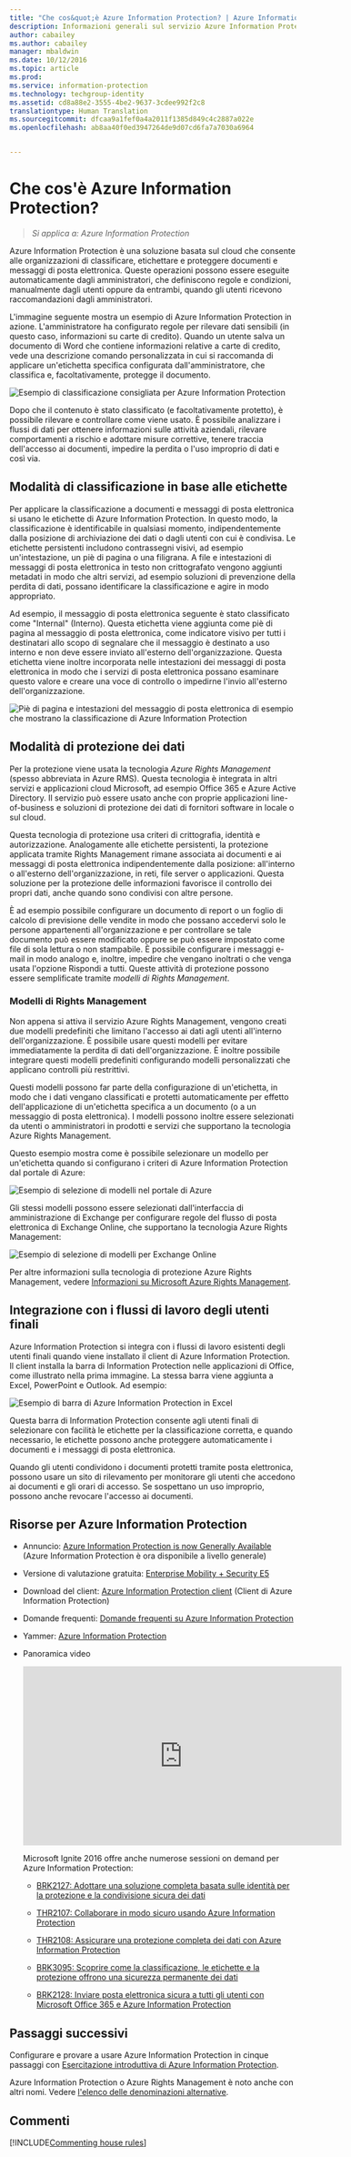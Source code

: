 ```yaml
---
title: "Che cos&quot;è Azure Information Protection? | Azure Information Protection"
description: Informazioni generali sul servizio Azure Information Protection.
author: cabailey
ms.author: cabailey
manager: mbaldwin
ms.date: 10/12/2016
ms.topic: article
ms.prod: 
ms.service: information-protection
ms.technology: techgroup-identity
ms.assetid: cd8a88e2-3555-4be2-9637-3cdee992f2c8
translationtype: Human Translation
ms.sourcegitcommit: dfcaa9a1fef0a4a2011f1385d849c4c2887a022e
ms.openlocfilehash: ab8aa40f0ed3947264de9d07cd6fa7a7030a6964


---
```


# <a name="what-is-azure-information-protection"></a>Che cos'è Azure Information Protection?

>*Si applica a: Azure Information Protection*

Azure Information Protection è una soluzione basata sul cloud che consente alle organizzazioni di classificare, etichettare e proteggere documenti e messaggi di posta elettronica. Queste operazioni possono essere eseguite automaticamente dagli amministratori, che definiscono regole e condizioni, manualmente dagli utenti oppure da entrambi, quando gli utenti ricevono raccomandazioni dagli amministratori. 

L'immagine seguente mostra un esempio di Azure Information Protection in azione. L'amministratore ha configurato regole per rilevare dati sensibili (in questo caso, informazioni su carte di credito). Quando un utente salva un documento di Word che contiene informazioni relative a carte di credito, vede una descrizione comando personalizzata in cui si raccomanda di applicare un'etichetta specifica configurata dall'amministratore, che classifica e, facoltativamente, protegge il documento. 

![Esempio di classificazione consigliata per Azure Information Protection](../media/info-protect-recommend-callouts.png)

Dopo che il contenuto è stato classificato (e facoltativamente protetto), è possibile rilevare e controllare come viene usato. È possibile analizzare i flussi di dati per ottenere informazioni sulle attività aziendali, rilevare comportamenti a rischio e adottare misure correttive, tenere traccia dell'accesso ai documenti, impedire la perdita o l'uso improprio di dati e così via.

## <a name="how-labels-apply-classification"></a>Modalità di classificazione in base alle etichette

Per applicare la classificazione a documenti e messaggi di posta elettronica si usano le etichette di Azure Information Protection. In questo modo, la classificazione è identificabile in qualsiasi momento, indipendentemente dalla posizione di archiviazione dei dati o dagli utenti con cui è condivisa. Le etichette persistenti includono contrassegni visivi, ad esempio un'intestazione, un piè di pagina o una filigrana. A file e intestazioni di messaggi di posta elettronica in testo non crittografato vengono aggiunti metadati in modo che altri servizi, ad esempio soluzioni di prevenzione della perdita di dati, possano identificare la classificazione e agire in modo appropriato. 

Ad esempio, il messaggio di posta elettronica seguente è stato classificato come "Internal" (Interno). Questa etichetta viene aggiunta come piè di pagina al messaggio di posta elettronica, come indicatore visivo per tutti i destinatari allo scopo di segnalare che il messaggio è destinato a uso interno e non deve essere inviato all'esterno dell'organizzazione. Questa etichetta viene inoltre incorporata nelle intestazioni dei messaggi di posta elettronica in modo che i servizi di posta elettronica possano esaminare questo valore e creare una voce di controllo o impedirne l'invio all'esterno dell'organizzazione.

![Piè di pagina e intestazioni del messaggio di posta elettronica di esempio che mostrano la classificazione di Azure Information Protection](../media/example-email-footer-header.png)


## <a name="how-data-is-protected"></a>Modalità di protezione dei dati

Per la protezione viene usata la tecnologia *Azure Rights Management* (spesso abbreviata in Azure RMS). Questa tecnologia è integrata in altri servizi e applicazioni cloud Microsoft, ad esempio Office 365 e Azure Active Directory. Il servizio può essere usato anche con proprie applicazioni line-of-business e soluzioni di protezione dei dati di fornitori software in locale o sul cloud.

Questa tecnologia di protezione usa criteri di crittografia, identità e autorizzazione. Analogamente alle etichette persistenti, la protezione applicata tramite Rights Management rimane associata ai documenti e ai messaggi di posta elettronica indipendentemente dalla posizione: all'interno o all'esterno dell'organizzazione, in reti, file server o applicazioni. Questa soluzione per la protezione delle informazioni favorisce il controllo dei propri dati, anche quando sono condivisi con altre persone.

È ad esempio possibile configurare un documento di report o un foglio di calcolo di previsione delle vendite in modo che possano accedervi solo le persone appartenenti all'organizzazione e per controllare se tale documento può essere modificato oppure se può essere impostato come file di sola lettura o non stampabile. È possibile configurare i messaggi e-mail in modo analogo e, inoltre, impedire che vengano inoltrati o che venga usata l'opzione Rispondi a tutti. Queste attività di protezione possono essere semplificate tramite *modelli di Rights Management*.

### <a name="rights-management-templates"></a>Modelli di Rights Management

Non appena si attiva il servizio Azure Rights Management, vengono creati due modelli predefiniti che limitano l'accesso ai dati agli utenti all'interno dell'organizzazione. È possibile usare questi modelli per evitare immediatamente la perdita di dati dell'organizzazione. È inoltre possibile integrare questi modelli predefiniti configurando modelli personalizzati che applicano controlli più restrittivi.

Questi modelli possono far parte della configurazione di un'etichetta, in modo che i dati vengano classificati e protetti automaticamente per effetto dell'applicazione di un'etichetta specifica a un documento (o a un messaggio di posta elettronica). I modelli possono inoltre essere selezionati da utenti o amministratori in prodotti e servizi che supportano la tecnologia Azure Rights Management.

Questo esempio mostra come è possibile selezionare un modello per un'etichetta quando si configurano i criteri di Azure Information Protection dal portale di Azure:

![Esempio di selezione di modelli nel portale di Azure](../media/templates-infoprotection-callouts.png)

Gli stessi modelli possono essere selezionati dall'interfaccia di amministrazione di Exchange per configurare regole del flusso di posta elettronica di Exchange Online, che supportano la tecnologia Azure Rights Management:

![Esempio di selezione di modelli per Exchange Online](../media/templates-exchangeonline-callouts.png)

Per altre informazioni sulla tecnologia di protezione Azure Rights Management, vedere [Informazioni su Microsoft Azure Rights Management](what-is-azure-rms.md).

## <a name="integration-with-end-user-workflows"></a>Integrazione con i flussi di lavoro degli utenti finali

Azure Information Protection si integra con i flussi di lavoro esistenti degli utenti finali quando viene installato il client di Azure Information Protection. Il client installa la barra di Information Protection nelle applicazioni di Office, come illustrato nella prima immagine. La stessa barra viene aggiunta a Excel, PowerPoint e Outlook. Ad esempio:

![Esempio di barra di Azure Information Protection in Excel](../media/excel2013-infoprotect-bar2.png)

Questa barra di Information Protection consente agli utenti finali di selezionare con facilità le etichette per la classificazione corretta, e quando necessario, le etichette possono anche proteggere automaticamente i documenti e i messaggi di posta elettronica.

Quando gli utenti condividono i documenti protetti tramite posta elettronica, possono usare un sito di rilevamento per monitorare gli utenti che accedono ai documenti e gli orari di accesso. Se sospettano un uso improprio, possono anche revocare l'accesso ai documenti.


## <a name="resources-for-azure-information-protection"></a>Risorse per Azure Information Protection

- Annuncio: [Azure Information Protection is now Generally Available](https://blogs.technet.microsoft.com/enterprisemobility/2016/10/04/azure-information-protection-is-now-generally-available/) (Azure Information Protection è ora disponibile a livello generale)

- Versione di valutazione gratuita: [Enterprise Mobility + Security E5](https://portal.office.com/Signup/Signup.aspx?OfferId=87dd2714-d452-48a0-a809-d2f58c4f68b7)

- Download del client: [Azure Information Protection client](https://www.microsoft.com/en-us/download/details.aspx?id=53018) (Client di Azure Information Protection)

- Domande frequenti: [Domande frequenti su Azure Information Protection](../get-started/faqs.md)

- Yammer: [Azure Information Protection](https://www.yammer.com/askipteam/#/threads/inGroup?type=in_group&feedId=8652489&view=all)

- Panoramica video

    <iframe width="560" height="315" src="https://www.youtube.com/embed/N9Ip0m6d3G0" frameborder="0" allowfullscreen></iframe>

    Microsoft Ignite 2016 offre anche numerose sessioni on demand per Azure Information Protection:

    - [BRK2127: Adottare una soluzione completa basata sulle identità per la protezione e la condivisione sicura dei dati](https://myignite.microsoft.com/videos?q=BRK2127)
    
    - [THR2107: Collaborare in modo sicuro usando Azure Information Protection](https://myignite.microsoft.com/videos?q=THR2107)
    
    - [THR2108: Assicurare una protezione completa dei dati con Azure Information Protection](https://myignite.microsoft.com/videos?q=THR2108)
    
    - [BRK3095: Scoprire come la classificazione, le etichette e la protezione offrono una sicurezza permanente dei dati](https://myignite.microsoft.com/videos?q=BRK3095)
    
    - [BRK2128: Inviare posta elettronica sicura a tutti gli utenti con Microsoft Office 365 e Azure Information Protection](https://myignite.microsoft.com/videos?q=BRK2128)


## <a name="next-steps"></a>Passaggi successivi

Configurare e provare a usare Azure Information Protection in cinque passaggi con [Esercitazione introduttiva di Azure Information Protection](../get-started/infoprotect-quick-start-tutorial.md).

Azure Information Protection o Azure Rights Management è noto anche con altri nomi. Vedere [l'elenco delle denominazioni alternative](azure-rms-aka.md).

## <a name="comments"></a>Commenti

[!INCLUDE[Commenting house rules](../includes/houserules.md)]


<!--HONumber=Dec16_HO2-->


